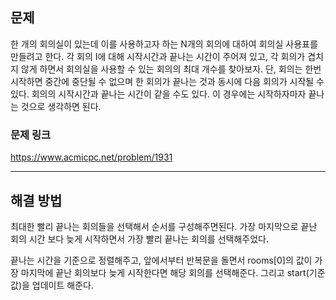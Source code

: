 ## 문제

한 개의 회의실이 있는데 이를 사용하고자 하는 N개의 회의에 대하여 회의실 사용표를 만들려고 한다. 각 회의 I에 대해 시작시간과 끝나는 시간이 주어져 있고, 각 회의가 겹치지 않게 하면서 회의실을 사용할 수 있는 회의의 최대 개수를 찾아보자. 단, 회의는 한번 시작하면 중간에 중단될 수 없으며 한 회의가 끝나는 것과 동시에 다음 회의가 시작될 수 있다. 회의의 시작시간과 끝나는 시간이 같을 수도 있다. 이 경우에는 시작하자마자 끝나는 것으로 생각하면 된다.

### 문제 링크

https://www.acmicpc.net/problem/1931

---

## 해결 방법

최대한 빨리 끝나는 회의들을 선택해서 순서를 구성해주면된다. 가장 마지막으로 끝난 회의 시간 보다 늦게 시작하면서 가장 빨리 끝나는 회의를 선택해주었다.

끝나는 시간을 기준으로 정렬해주고, 앞에서부터 반복문을 돌면서 rooms[0]의 값이 가장 마지막에 끝난 회의보다 늦게 시작한다면 해당 회의를 선택해준다. 그리고 start(기준 값)을 업데이트 해준다.
